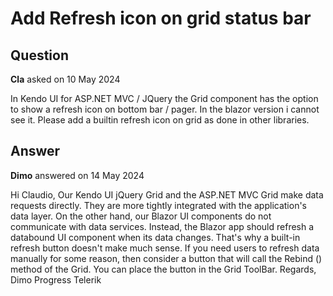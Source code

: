 # Add Refresh icon on grid status bar

## Question

**Cla** asked on 10 May 2024

In Kendo UI for ASP.NET MVC / JQuery the Grid component has the option to show a refresh icon on bottom bar / pager. In the blazor version i cannot see it. Please add a builtin refresh icon on grid as done in other libraries.

## Answer

**Dimo** answered on 14 May 2024

Hi Claudio, Our Kendo UI jQuery Grid and the ASP.NET MVC Grid make data requests directly. They are more tightly integrated with the application's data layer. On the other hand, our Blazor UI components do not communicate with data services. Instead, the Blazor app should refresh a databound UI component when its data changes. That's why a built-in refresh button doesn't make much sense. If you need users to refresh data manually for some reason, then consider a button that will call the Rebind () method of the Grid. You can place the button in the Grid ToolBar. Regards, Dimo Progress Telerik
